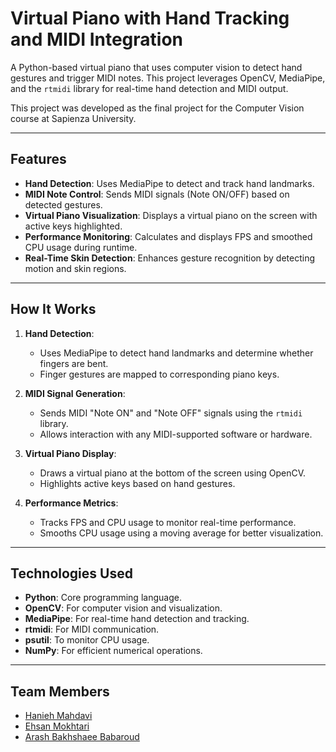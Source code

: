 # **Virtual Piano with Hand Tracking and MIDI Integration**

A Python-based virtual piano that uses computer vision to detect hand gestures and trigger MIDI notes. This project leverages OpenCV, MediaPipe, and the `rtmidi` library for real-time hand detection and MIDI output.

This project was developed as the final project for the Computer Vision course at Sapienza University.

---

## **Features**

- **Hand Detection**: Uses MediaPipe to detect and track hand landmarks.
- **MIDI Note Control**: Sends MIDI signals (Note ON/OFF) based on detected gestures.
- **Virtual Piano Visualization**: Displays a virtual piano on the screen with active keys highlighted.
- **Performance Monitoring**: Calculates and displays FPS and smoothed CPU usage during runtime.
- **Real-Time Skin Detection**: Enhances gesture recognition by detecting motion and skin regions.

---

## **How It Works**

1. **Hand Detection**:
   - Uses MediaPipe to detect hand landmarks and determine whether fingers are bent.
   - Finger gestures are mapped to corresponding piano keys.

2. **MIDI Signal Generation**:
   - Sends MIDI "Note ON" and "Note OFF" signals using the `rtmidi` library.
   - Allows interaction with any MIDI-supported software or hardware.

3. **Virtual Piano Display**:
   - Draws a virtual piano at the bottom of the screen using OpenCV.
   - Highlights active keys based on hand gestures.

4. **Performance Metrics**:
   - Tracks FPS and CPU usage to monitor real-time performance.
   - Smooths CPU usage using a moving average for better visualization.

---

## **Technologies Used**

- **Python**: Core programming language.
- **OpenCV**: For computer vision and visualization.
- **MediaPipe**: For real-time hand detection and tracking.
- **rtmidi**: For MIDI communication.
- **psutil**: To monitor CPU usage.
- **NumPy**: For efficient numerical operations.

---
## **Team Members**
- [Hanieh Mahdavi](https://github.com/haniehm26)
- [Ehsan Mokhtari](https://github.com/sherlannn)
- [Arash Bakhshaee Babaroud](https://github.com/ArashB1230)
